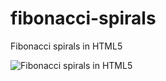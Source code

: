 fibonacci-spirals
=================

Fibonacci spirals in HTML5

![Fibonacci spirals in HTML5](https://raw.github.com/hbokmann/fibonacci-spirals/master/fibonacci.PNG)
